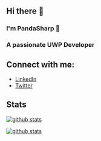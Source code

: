 ## Hi there 👋
### I'm PandaSharp 🐼
### A passionate UWP Developer

## Connect with me:
- [LinkedIn](https://www.linkedin.com/in/emilianomagliocca/)
- [Twitter](https://twitter.com/PandaSharp_)

## Stats

[![github stats](https://github-readme-stats.vercel.app/api/top-langs?username=Panda-Sharp)](https://github.com/Panda-Sharp)

[![github stats](https://github-readme-stats.vercel.app/api?username=Panda-Sharp)](https://github.com/Panda-Sharp)

<!--
**emiliano84/emiliano84** is a ✨ _special_ ✨ repository because its `README.md` (this file) appears on your GitHub profile.

Here are some ideas to get you started:

- 🔭 I’m currently working on ...
- 🌱 I’m currently learning ...
- 👯 I’m looking to collaborate on ...
- 🤔 I’m looking for help with ...
- 💬 Ask me about ...
- 📫 How to reach me: ...
- 😄 Pronouns: ...
- ⚡ Fun fact: ...
-->

